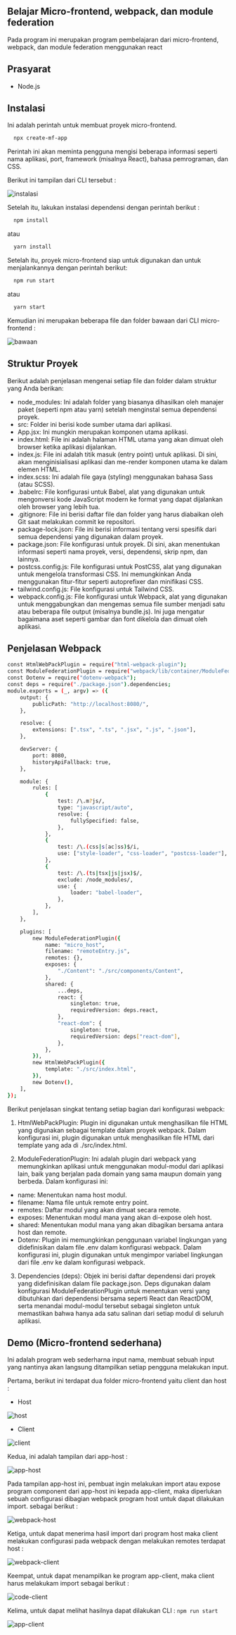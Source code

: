 ## Belajar Micro-frontend, webpack, dan module federation

Pada program ini merupakan program pembelajaran dari micro-frontend, webpack, dan module federation menggunakan react

## Prasyarat

- Node.js

## Instalasi

Ini adalah perintah untuk membuat proyek micro-frontend.

  ```bash
    npx create-mf-app
  ```
Perintah ini akan meminta pengguna mengisi beberapa informasi seperti nama aplikasi, port, framework (misalnya React), bahasa pemrograman, dan CSS.

Berikut ini tampilan dari CLI tersebut : 

 ![instalasi](./assets/instalasi.png)


Setelah itu, lakukan instalasi dependensi dengan perintah berikut : 

  ```bash
    npm install
  ```
  atau
  ```bash
    yarn install
  ```
Setelah itu, proyek micro-frontend siap untuk digunakan dan untuk menjalankannya dengan perintah berikut: 

  ```bash
    npm run start
  ```
  atau
  ```bash
    yarn start
  ```


Kemudian ini merupakan beberapa file dan folder bawaan dari CLI micro-frontend : 

 ![bawaan](./assets/bawaan.png)

## Struktur Proyek

Berikut adalah penjelasan mengenai setiap file dan folder dalam struktur yang Anda berikan:

 - node_modules: Ini adalah folder yang biasanya dihasilkan oleh manajer paket (seperti npm atau yarn) setelah  menginstal semua dependensi proyek.
 - src: Folder ini berisi kode sumber utama dari aplikasi.
 - App.jsx: Ini mungkin merupakan komponen utama aplikasi.
 - index.html: File ini adalah halaman HTML utama yang akan dimuat oleh browser ketika aplikasi dijalankan.
 - index.js: File ini adalah titik masuk (entry point) untuk aplikasi. Di sini, akan menginisialisasi aplikasi dan me-render komponen utama ke dalam elemen HTML.
 - index.scss: Ini adalah file gaya (styling) menggunakan bahasa Sass (atau SCSS).
 - .babelrc: File konfigurasi untuk Babel, alat yang digunakan untuk mengonversi kode JavaScript modern ke format yang dapat dijalankan oleh browser yang lebih tua.
 - .gitignore: File ini berisi daftar file dan folder yang harus diabaikan oleh Git saat melakukan commit ke repositori.
 - package-lock.json: File ini berisi informasi tentang versi spesifik dari semua dependensi yang digunakan dalam proyek.
 - package.json: File konfigurasi untuk proyek. Di sini, akan menentukan informasi seperti nama proyek, versi, dependensi, skrip npm, dan lainnya.
 - postcss.config.js: File konfigurasi untuk PostCSS, alat yang digunakan untuk mengelola transformasi CSS. Ini memungkinkan Anda menggunakan fitur-fitur seperti autoprefixer dan minifikasi CSS.
 - tailwind.config.js: File konfigurasi untuk Tailwind CSS.
 - webpack.config.js: File konfigurasi untuk Webpack, alat yang digunakan untuk menggabungkan dan mengemas semua file sumber menjadi satu atau beberapa file output (misalnya bundle.js). Ini juga mengatur bagaimana aset seperti gambar dan font dikelola dan dimuat oleh aplikasi.

## Penjelasan Webpack 

```bash
const HtmlWebPackPlugin = require("html-webpack-plugin");
const ModuleFederationPlugin = require("webpack/lib/container/ModuleFederationPlugin");
const Dotenv = require("dotenv-webpack");
const deps = require("./package.json").dependencies;
module.exports = (_, argv) => ({
	output: {
		publicPath: "http://localhost:8080/",
	},

	resolve: {
		extensions: [".tsx", ".ts", ".jsx", ".js", ".json"],
	},

	devServer: {
		port: 8080,
		historyApiFallback: true,
	},

	module: {
		rules: [
			{
				test: /\.m?js/,
				type: "javascript/auto",
				resolve: {
					fullySpecified: false,
				},
			},
			{
				test: /\.(css|s[ac]ss)$/i,
				use: ["style-loader", "css-loader", "postcss-loader"],
			},
			{
				test: /\.(ts|tsx|js|jsx)$/,
				exclude: /node_modules/,
				use: {
					loader: "babel-loader",
				},
			},
		],
	},

	plugins: [
		new ModuleFederationPlugin({
			name: "micro_host",
			filename: "remoteEntry.js",
			remotes: {},
			exposes: {
				"./Content": "./src/components/Content",
			},
			shared: {
				...deps,
				react: {
					singleton: true,
					requiredVersion: deps.react,
				},
				"react-dom": {
					singleton: true,
					requiredVersion: deps["react-dom"],
				},
			},
		}),
		new HtmlWebPackPlugin({
			template: "./src/index.html",
		}),
		new Dotenv(),
	],
});

```

Berikut penjelasan singkat tentang setiap bagian dari konfigurasi webpack:

1. HtmlWebPackPlugin: Plugin ini digunakan untuk menghasilkan file HTML yang digunakan sebagai template dalam proyek webpack. Dalam konfigurasi ini, plugin digunakan untuk menghasilkan file HTML dari template yang ada di ./src/index.html.

2. ModuleFederationPlugin: Ini adalah plugin dari webpack yang memungkinkan aplikasi untuk menggunakan modul-modul dari aplikasi lain, baik yang berjalan pada domain yang sama maupun domain yang berbeda. Dalam konfigurasi ini:

- name: Menentukan nama host modul.
- filename: Nama file untuk remote entry point.
- remotes: Daftar modul yang akan dimuat secara remote.
- exposes: Menentukan modul mana yang akan di-expose oleh host.
- shared: Menentukan modul mana yang akan dibagikan bersama antara host dan remote.
- Dotenv: Plugin ini memungkinkan penggunaan variabel lingkungan yang didefinisikan dalam file .env dalam konfigurasi webpack. Dalam konfigurasi ini, plugin digunakan untuk mengimpor variabel lingkungan dari file .env ke dalam konfigurasi webpack.

3. Dependencies (deps): Objek ini berisi daftar dependensi dari proyek yang didefinisikan dalam file package.json. Deps digunakan dalam konfigurasi ModuleFederationPlugin untuk menentukan versi yang dibutuhkan dari dependensi bersama seperti React dan ReactDOM, serta menandai modul-modul tersebut sebagai singleton untuk memastikan bahwa hanya ada satu salinan dari setiap modul di seluruh aplikasi.



## Demo (Micro-frontend sederhana)

Ini adalah program web sederharna input nama, membuat sebuah input yang nantinya akan langsung ditampilkan setiap pengguna melakukan input.

Pertama, berikut ini terdapat dua folder micro-frontend yaitu client dan host : 

- Host  

![host](./assets/host.png)


- Client

![client](./assets/client.png)


Kedua, ini adalah tampilan dari app-host : 


![app-host](./assets/app-host.png)


Pada tampilan app-host ini, pembuat ingin melakukan import atau expose program component dari app-host ini kepada app-client, maka diperlukan sebuah configurasi dibagian webpack program host untuk dapat dilakukan import. sebagai berikut : 


![webpack-host](./assets/webpack-host.png)


Ketiga, untuk dapat menerima hasil import dari program host maka client melakukan configurasi pada webpack dengan melakukan remotes terdapat host : 


![webpack-client](./assets/wepack-client.png)


Keempat, untuk dapat menampilkan ke program app-client, maka client harus melakukam import sebagai berikut : 


![code-client](./assets/code-client.png)


Kelima, untuk dapat melihat hasilnya dapat dilakukan CLI : ```npm run start```


![app-client](./assets/app-client.png)
